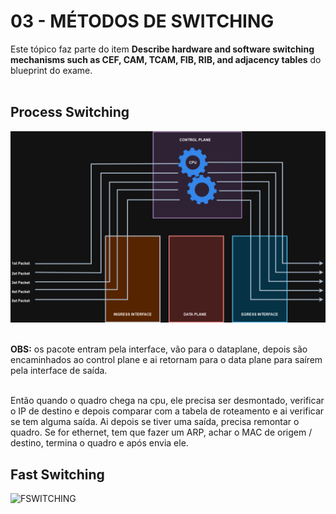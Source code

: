 # 03 - MÉTODOS DE SWITCHING

Este tópico faz parte do item **Describe hardware and software switching mechanisms such as CEF, CAM, TCAM, FIB, RIB, and adjacency tables** do blueprint do exame. <br></br>

## Process Switching

![PSWITCHING](Imagens/process_switching.png) <br></br>

**OBS:** os pacote entram pela interface, vão para o dataplane, depois são encaminhados ao control plane e ai retornam para o data plane para saírem pela interface de saída. <br></br>

Então quando o quadro chega na cpu, ele precisa ser desmontado, verificar o IP de destino e depois comparar com a tabela de roteamento e ai verificar se tem alguma saída. Ai depois se tiver uma saída, precisa remontar o quadro. Se for ethernet, tem que fazer um ARP, achar o MAC de origem / destino, termina o quadro e após envia ele.

## Fast Switching

![FSWITCHING](Imagens/fast_switching.png) <br></br>
